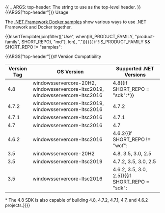 {{
    _ ARGS:
      top-header: The string to use as the top-level header.
}}{{ARGS["top-header"]}} Usage

The [.NET Framework Docker samples](https://github.com/microsoft/dotnet-framework-docker/blob/main/samples/README.md) show various ways to use .NET Framework and Docker together.

{{InsertTemplate(join(filter(["Use", when(IS_PRODUCT_FAMILY, "product-family", SHORT_REPO), "md"], len), "."))}}{{
if !IS_PRODUCT_FAMILY && SHORT_REPO != "samples":

{{ARGS["top-header"]}}# Version Compatibility

Version Tag | OS Version | Supported .NET Versions
-- | -- | --
4.8 | windowsservercore-20H2, windowsservercore-ltsc2019, windowsservercore-ltsc2016 | 4.8{{if SHORT_REPO = "sdk":*}}
4.7.2 | windowsservercore-ltsc2019, windowsservercore-ltsc2016 | 4.7.2
4.7.1 | windowsservercore-ltsc2016 | 4.7.1
4.7 | windowsservercore-ltsc2016 | 4.7
4.6.2 | windowsservercore-ltsc2016 | 4.6.2{{if SHORT_REPO != "wcf":
3.5 | windowsservercore-20H2 | 4.8, 3.5, 3.0, 2.5
3.5 | windowsservercore-ltsc2019 | 4.7.2, 3.5, 3.0, 2.5
3.5 | windowsservercore-ltsc2016 | 4.6.2, 3.5, 3.0, 2.5}}{{if SHORT_REPO = "sdk":

\* The 4.8 SDK is also capable of building 4.8, 4.7.2, 4.7.1, 4.7, and 4.6.2 projects.}}}}
